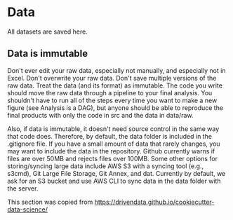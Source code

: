 # Data

All datasets are saved here.

## Data is immutable
Don't ever edit your raw data, especially not manually, and especially not in Excel. 
Don't overwrite your raw data. Don't save multiple versions of the raw data. 
Treat the data (and its format) as immutable. The code you write should
 move the raw data through a pipeline to your final analysis. 
 You shouldn't have to run all of the steps every time you want to 
 make a new figure (see Analysis is a DAG), but anyone should be able to 
 reproduce the final products with only the code in src and the data in data/raw.

Also, if data is immutable, it doesn't need source control in the same 
way that code does. Therefore, by default, the data folder is included 
in the .gitignore file. If you have a small amount of data that rarely 
changes, you may want to include the data in the repository. Github 
currently warns if files are over 50MB and rejects files over 100MB. 
Some other options for storing/syncing large data include AWS S3 with 
a syncing tool (e.g., s3cmd), Git Large File Storage, Git Annex, and dat. 
Currently by default, we ask for an S3 bucket and use AWS CLI to sync 
data in the data folder with the server.

This section was copied from https://drivendata.github.io/cookiecutter-data-science/